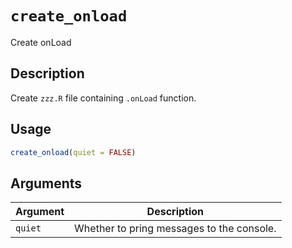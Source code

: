 # `create_onload`

Create onLoad


## Description

Create `zzz.R` file containing `.onLoad` function.


## Usage

```r
create_onload(quiet = FALSE)
```


## Arguments

Argument      |Description
------------- |----------------
`quiet`     |     Whether to pring messages to the console.


